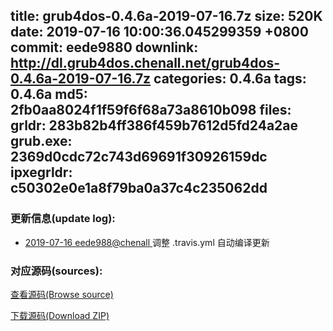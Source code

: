 title: grub4dos-0.4.6a-2019-07-16.7z
size: 520K
date: 2019-07-16 10:00:36.045299359 +0800
commit: eede9880
downlink: http://dl.grub4dos.chenall.net/grub4dos-0.4.6a-2019-07-16.7z
categories: 0.4.6a
tags: 0.4.6a
md5: 2fb0aa8024f1f59f6f68a73a8610b098
files:
  grldr: 283b82b4ff386f459b7612d5fd24a2ae
  grub.exe: 2369d0cdc72c743d69691f30926159dc
  ipxegrldr: c50302e0e1a8f79ba0a37c4c235062dd
---

### 更新信息(update log):
  * [2019-07-16 eede988@chenall ](https://github.com/chenall/grub4dos/commit/eede98805b362c62a29fef3c0715abe6f7668dd8)     调整 .travis.yml 自动编译更新


### 对应源码(sources):
  [查看源码(Browse source)](https://github.com/chenall/grub4dos/tree/eede98805b362c62a29fef3c0715abe6f7668dd8)

  [下载源码(Download ZIP)](https://github.com/chenall/grub4dos/archive/eede98805b362c62a29fef3c0715abe6f7668dd8.zip)
